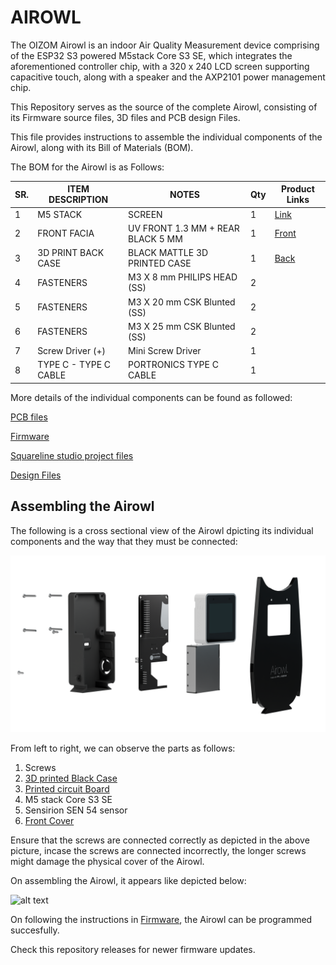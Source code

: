 # AIROWL
The OIZOM Airowl is an indoor Air Quality Measurement device comprising of the ESP32 S3 powered M5stack Core S3 SE, which integrates the aforementioned controller chip, with a 320 x 240 LCD screen supporting capacitive touch, along with a speaker and the AXP2101 power management chip.

This Repository serves as the source of the complete Airowl, consisting of its Firmware source files, 3D files and PCB design Files.

This file provides instructions to assemble the individual components of the Airowl, along with its Bill of Materials (BOM).

The BOM for the Airowl is as Follows:

| SR. | ITEM DESCRIPTION       | NOTES                                  | Qty | Product Links                                                 |
|-----|------------------------|----------------------------------------|-----|---------------------------------------------------------------|
| 1   | M5 STACK              | SCREEN                                 | 1   | <a href="https://shop.m5stack.com/products/m5stack-cores3-se-iot-controller-w-o-battery-bottom" target="_blank">Link</a> |
| 2   | FRONT FACIA      | UV FRONT 1.3 MM + REAR BLACK 5 MM      | 1   | [Front](/Designfiles/)                                             |
| 3   | 3D PRINT BACK CASE    | BLACK MATTLE 3D PRINTED CASE           | 1   | [Back](/Designfiles)                                          |
| 4   | FASTENERS             | M3 X 8 mm PHILIPS HEAD (SS)            | 2   |                                                               |
| 5   | FASTENERS             | M3 X 20 mm CSK Blunted (SS)            | 2   |                                                               |
| 6   | FASTENERS             | M3 X 25 mm CSK Blunted (SS)            | 2   |                                                               |
| 7   | Screw Driver (+)      | Mini Screw Driver                      | 1   |                                                               |
| 8   | TYPE C - TYPE C CABLE | PORTRONICS TYPE C CABLE                | 1   |                                                               |

More details of the individual components can be found as followed:

[PCB files](/Mountingboard/)


[Firmware](/Firmware)

[Squareline studio project files](/squareline/) 

[Design Files](/Designfiles/)

## Assembling the Airowl

The following is a cross sectional view of the Airowl dpicting its individual components and the way that they must be connected:

![Design Files](Images/14.png)

From left to right, we can observe the parts as follows:

1. Screws
2. [3D printed Black Case](Images/16.png)
3. [Printed circuit Board](Images/19.png)
4. M5 stack Core S3 SE
5. Sensirion SEN 54 sensor
6. [Front Cover](Images/15.png)

Ensure that the screws are connected correctly as depicted in the above picture, incase the screws are connected incorrectly, the longer screws might damage the physical cover of the Airowl.


On assembling the Airowl, it appears like depicted below:

![alt text](Images/12.png)


On following the instructions in [Firmware](/Firmware/), the Airowl can be programmed succesfully.

Check this repository releases for newer firmware updates.








